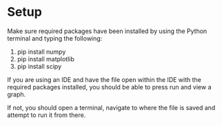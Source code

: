 # Setup

Make sure required packages have been installed by using the Python terminal and typing the following:

1. pip install numpy
2. pip install matplotlib
3. pip install scipy

If you are using an IDE and have the file open within the IDE with the required packages installed, you should be able to press run and view a graph.

If not, you should open a terminal, navigate to where the file is saved and attempt to run it from there.